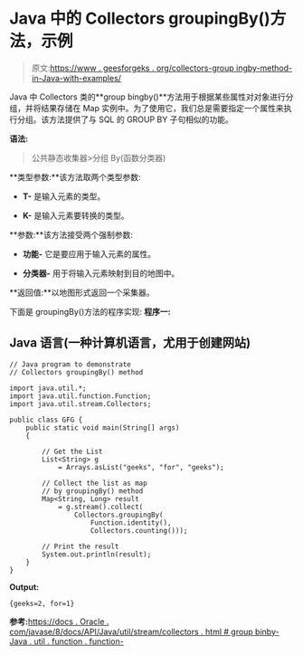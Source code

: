 # Java 中的 Collectors groupingBy()方法，示例

> 原文:[https://www . geesforgeks . org/collectors-group ingby-method-in-Java-with-examples/](https://www.geeksforgeeks.org/collectors-groupingby-method-in-java-with-examples/)

Java 中 Collectors 类的**group bingby()**方法用于根据某些属性对对象进行分组，并将结果存储在 Map 实例中。为了使用它，我们总是需要指定一个属性来执行分组。该方法提供了与 SQL 的 GROUP BY 子句相似的功能。

**语法:**

> 公共静态收集器<t map="" list="">>分组 By(函数分类器)</t>

**类型参数:**该方法取两个类型参数:

*   **T-** 是输入元素的类型。

*   **K-** 是输入元素要转换的类型。

**参数:**该方法接受两个强制参数:

*   **功能-** 它是要应用于输入元素的属性。

*   **分类器-** 用于将输入元素映射到目的地图中。

**返回值:**以地图形式返回一个采集器。

下面是 groupingBy()方法的程序实现:
**程序一:**

## Java 语言(一种计算机语言，尤用于创建网站)

```
// Java program to demonstrate
// Collectors groupingBy() method

import java.util.*;
import java.util.function.Function;
import java.util.stream.Collectors;

public class GFG {
    public static void main(String[] args)
    {

        // Get the List
        List<String> g
            = Arrays.asList("geeks", "for", "geeks");

        // Collect the list as map
        // by groupingBy() method
        Map<String, Long> result
            = g.stream().collect(
                Collectors.groupingBy(
                    Function.identity(),
                    Collectors.counting()));

        // Print the result
        System.out.println(result);
    }
}
```

**Output:** 

```
{geeks=2, for=1}
```

**参考:**[https://docs . Oracle . com/javase/8/docs/API/Java/util/stream/collectors . html # group binby-Java . util . function . function-](https://docs.oracle.com/javase/8/docs/api/java/util/stream/Collectors.html#groupingBy-java.util.function.Function-)